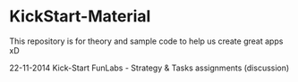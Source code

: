 KickStart-Material
==================

This repository is for theory and sample code to help us create great apps xD

22-11-2014 Kick-Start FunLabs - Strategy & Tasks assignments (discussion)



